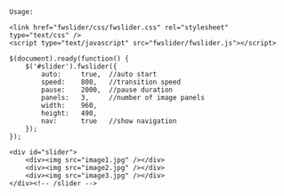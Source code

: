 	Usage:
	
	<link href="fwslider/css/fwslider.css" rel="stylesheet" type="text/css" />
	<script type="text/javascript" src="fwslider/fwslider.js"></script>
	
	$(document).ready(function() {
		$('#slider').fwslider({
			auto:     true,  //auto start
			speed:    800,   //transition speed
			pause:    2000,  //pause duration
			panels:   3,     //number of image panels
			width:    960,
			height:   490,
			nav:      true   //show navigation
		});
	});
	
	<div id="slider">
		<div><img src="image1.jpg" /></div>
		<div><img src="image2.jpg" /></div>
		<div><img src="image3.jpg" /></div>
	</div><!-- /slider -->